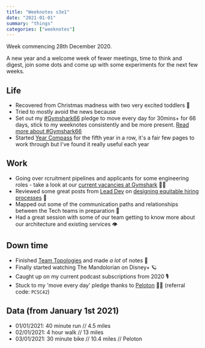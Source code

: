 ```yaml
---
title: "Weeknotes s3e1"
date: "2021-01-01"
summary: "things"
categories: ["weeknotes"]
---
```


Week commencing 28th December 2020.

A new year and a welcome week of fewer meetings, time to think and digest, join some dots and come up with some experiments for the next few weeks.

## Life
* Recovered from Christmas madness with two very excited toddlers 🎄
* Tried to mostly avoid the news because 
* Set out my [#Gymshark66][gs-66] pledge to move every day for 30mins+ for 66 days, stick to my weeknotes consistently and be more present. [Read more about #Gymshark66][gs-66]
* Started [Year Compass][year-compass] for the fifth year in a row, it's a fair few pages to work through but I've found it really useful each year

## Work
* Going over rcruitment pipelines and applicants for some engineering roles - take a look at our [current vacancies at Gymshark][gs-vacancies]  👩‍💻
* Reviewed some great posts from [Lead Dev][leaddev] on [designing equitable hiring processes][leaddev-equitable-hiring] 🎉
* Mapped out some of the communication paths and relationships between the Tech teams in preparation 🔗
* Had a great session with some of our team getting to know more about our architecture and existing services 👁️

## Down time
* Finished [Team Topologies][team-topologies] and made _a lot_ of notes 📕
* Finally started watching The Mandolorian on Disney+ 🪐
* Caught up on my current podcast subscriptions from 2020 🎙️
* Stuck to my 'move every day' pledge thanks to [Peloton][peloton] 🚴‍♂️ (referral code: `PCSC42`)

## Data (from January 1st 2021)
* 01/01/2021: 40 minute run // 4.5 miles
* 02/01/2021: 4 hour walk // 13 miles
* 03/01/2021: 30 minute bike // 10.4 miles // Peloton


[gs-66]: https://66.gymshark.com/
[gs-vacancies]: https://careers.gymshark.com/
[si]: https://twitter.com/si
[ots]: https://ontheside.network/
[peloton]: https://www.onepeloton.co.uk/
[team-topologies]: https://teamtopologies.com/
[ness-labs]: https://nesslabs.com
[year-compass]: https://www.yearcompass.com
[leaddev]:https://leaddev.com/ 
[leaddev-equitable-hiring]: https://leaddev.com/hiring-onboarding-retention/efficient-and-equitable-hiring-global-scale


[contact]: /about
